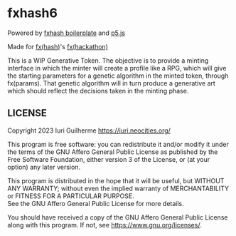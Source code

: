 fxhash6
===

Powered by [fxhash boilerplate](https://github.com/fxhash/fxhash-boilerplate) 
and [p5.js](https://p5js.org)  

Made for [fx(hash)](https://fxhash.xyz)'s 
[fx(hackathon)](https://www.fxhash.xyz/events/fxhackathon-2023:-co-creation-interfaces/onboarding)  

This is a WIP Generative Token. The objective is to provide a minting 
interface in which the minter will create a profile like a RPG, which 
will give the starting parameters for a genetic algorithm in the 
minted token, through fx(params). That genetic algorithm will in turn 
produce a generative art which should reflect the decisions taken in 
the minting phase.  

LICENSE
---

Copyright 2023 Iuri Guilherme <https://iuri.neocities.org/>

This program is free software: you can redistribute it and/or modify it under 
the terms of the GNU Affero General Public License as published by the Free 
Software Foundation, either version 3 of the License, or (at your option) any 
later version.  

This program is distributed in the hope that it will be useful, but WITHOUT ANY 
WARRANTY; without even the implied warranty of MERCHANTABILITY or FITNESS FOR A 
PARTICULAR PURPOSE.  
See the GNU Affero General Public License for more details.  

You should have received a copy of the GNU Affero General Public License along 
with this program.  If not, see <https://www.gnu.org/licenses/>.  
